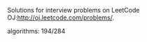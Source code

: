 Solutions for interview problems on LeetCode OJ:http://oj.leetcode.com/problems/. 


algorithms: 194/284
